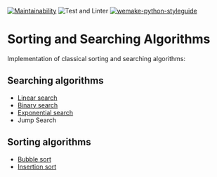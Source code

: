 [![Maintainability](https://api.codeclimate.com/v1/badges/819fe1aa42985a7b2dc5/maintainability)](https://codeclimate.com/github/dosart/sorting_and_searching)
![Test and Linter](https://github.com/dosart/sorting_and_searching/actions/workflows/Tests_and_linter.yml/badge.svg)
[![wemake-python-styleguide](https://img.shields.io/badge/style-wemake-000000.svg)](https://github.com/wemake-services/wemake-python-styleguide)

# Sorting and Searching Algorithms

Implementation of classical sorting and searching algorithms:

## Searching algorithms
- [Linear search](https://github.com/dosart/sorting_and_searching/blob/main/algorithms/search/linear_search.py)
- [Binary search](https://github.com/dosart/sorting_and_searching/blob/main/algorithms/search/binary_search.py)
- [Exponential search](https://github.com/dosart/sorting_and_searching/blob/main/algorithms/search/exponential_search.py)
- Jump Search

## Sorting algorithms
- [Bubble sort](https://github.com/dosart/sorting_and_searching/blob/main/algorithms/sort/bubble_sort.py)
- [Insertion sort](https://github.com/dosart/sorting_and_searching/blob/main/algorithms/sort/insetrion_sort.py)

